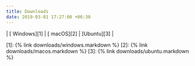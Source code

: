 ```yaml
---
title: Downloads
date: 2019-03-01 17:27:00 +06:30
---
```


| [<i class="fab fa-windows fa-5x"></i> Windows][1] | [<i class="fab fa-apple fa-5x"></i> macOS][2] | [<i class="fab fa-ubuntu fa-5x"></i>Ubuntu][3] |

[1]: {% link downloads/windows.markdown %}
[2]: {% link downloads/macos.markdown   %}
[3]: {% link downloads/ubuntu.markdown  %}